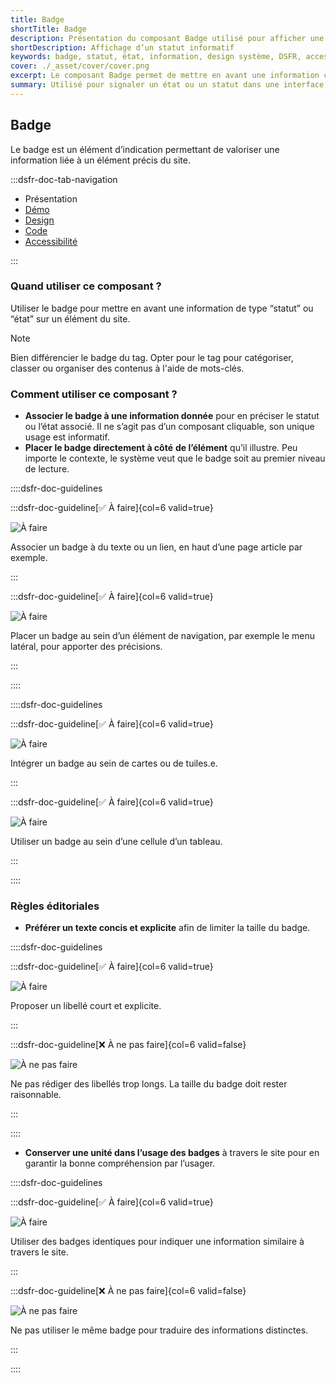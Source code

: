 ```yaml
---
title: Badge
shortTitle: Badge
description: Présentation du composant Badge utilisé pour afficher une information de type statut ou état liée à un élément de l’interface.
shortDescription: Affichage d’un statut informatif
keywords: badge, statut, état, information, design système, DSFR, accessibilité, non cliquable, interface
cover: ./_asset/cover/cover.png
excerpt: Le composant Badge permet de mettre en avant une information courte liée à un élément précis de l’interface, comme un statut ou un état, sans interaction de la part de l’usager.
summary: Utilisé pour signaler un état ou un statut dans une interface, le composant Badge apporte une information rapide à lire, positionnée au plus près de l’élément concerné. Il peut apparaître dans des menus, des tuiles, des tableaux ou des pages. Les badges système suivent des règles strictes de design et d’accessibilité, tandis que les badges standards autorisent une personnalisation encadrée.
---
```


## Badge

Le badge est un élément d’indication permettant de valoriser une information liée à un élément précis du site.

:::dsfr-doc-tab-navigation

- Présentation
- [Démo](./demo/index.md)
- [Design](./design/index.md)
- [Code](./code/index.md)
- [Accessibilité](./accessibility/index.md)

:::

### Quand utiliser ce composant ?

Utiliser le badge pour mettre en avant une information de type “statut” ou “état” sur un élément du site.

> [!NOTE]
> Bien différencier le badge du tag. Opter pour le tag pour catégoriser, classer ou organiser des contenus à l'aide de mots-clés.

### Comment utiliser ce composant ?

- **Associer le badge à une information donnée** pour en préciser le statut ou l’état associé. Il ne s’agit pas d’un composant cliquable, son unique usage est informatif.
- **Placer le badge directement à côté** **de l’élément** qu’il illustre. Peu importe le contexte, le système veut que le badge soit au premier niveau de lecture.

::::dsfr-doc-guidelines

:::dsfr-doc-guideline[✅ À faire]{col=6 valid=true}

![À faire](./_asset/use/do-1.png)

Associer un badge à du texte ou un lien, en haut d’une page article par exemple.

:::

:::dsfr-doc-guideline[✅ À faire]{col=6 valid=true}

![À faire](./_asset/use/do-2.png)

Placer un badge au sein d’un élément de navigation, par exemple le menu latéral, pour apporter des précisions.

:::

::::

::::dsfr-doc-guidelines

:::dsfr-doc-guideline[✅ À faire]{col=6 valid=true}

![À faire](./_asset/use/do-3.png)

Intégrer un badge au sein de cartes ou de tuiles.e.

:::

:::dsfr-doc-guideline[✅ À faire]{col=6 valid=true}

![À faire](./_asset/use/do-4.png)

Utiliser un badge au sein d’une cellule d’un tableau.

:::

::::


### Règles éditoriales

- **Préférer un texte concis et explicite** afin de limiter la taille du badge.

::::dsfr-doc-guidelines

:::dsfr-doc-guideline[✅ À faire]{col=6 valid=true}

![À faire](./_asset/edit/do-1.png)

Proposer un libellé court et explicite.

:::

:::dsfr-doc-guideline[❌ À ne pas faire]{col=6 valid=false}

![À ne pas faire](./_asset/edit/dont-1.png)

Ne pas rédiger des libellés trop longs. La taille du badge doit rester raisonnable.

:::

::::


- **Conserver une unité dans l’usage des badges** à travers le site pour en garantir la bonne compréhension par l’usager.

::::dsfr-doc-guidelines

:::dsfr-doc-guideline[✅ À faire]{col=6 valid=true}

![À faire](./_asset/edit/do-2.png)

Utiliser des badges identiques pour indiquer une information similaire à travers le site.

:::

:::dsfr-doc-guideline[❌ À ne pas faire]{col=6 valid=false}

![À ne pas faire](./_asset/edit/dont-2.png)

Ne pas utiliser le même badge pour traduire des informations distinctes.

:::

::::